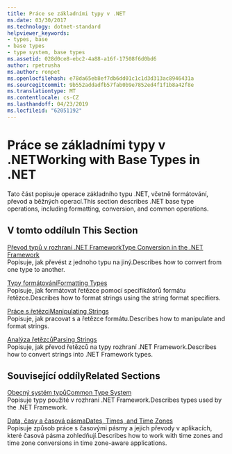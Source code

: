 ```yaml
---
title: Práce se základními typy v .NET
ms.date: 03/30/2017
ms.technology: dotnet-standard
helpviewer_keywords:
- types, base
- base types
- type system, base types
ms.assetid: 028d0ce8-ebc2-4a88-a16f-17508f6d0bd6
author: rpetrusha
ms.author: ronpet
ms.openlocfilehash: e78da65eb8ef7db6dd01c1c1d3d313ac8946431a
ms.sourcegitcommit: 9b552addadfb57fab0b9e7852ed4f1f1b8a42f8e
ms.translationtype: MT
ms.contentlocale: cs-CZ
ms.lasthandoff: 04/23/2019
ms.locfileid: "62051192"
---
```

# <a name="working-with-base-types-in-net"></a><span data-ttu-id="fddca-102">Práce se základními typy v .NET</span><span class="sxs-lookup"><span data-stu-id="fddca-102">Working with Base Types in .NET</span></span>
<span data-ttu-id="fddca-103">Tato část popisuje operace základního typu .NET, včetně formátování, převod a běžných operací.</span><span class="sxs-lookup"><span data-stu-id="fddca-103">This section describes .NET base type operations, including formatting, conversion, and common operations.</span></span>  
  
## <a name="in-this-section"></a><span data-ttu-id="fddca-104">V tomto oddílu</span><span class="sxs-lookup"><span data-stu-id="fddca-104">In This Section</span></span>  
 [<span data-ttu-id="fddca-105">Převod typů v rozhraní .NET Framework</span><span class="sxs-lookup"><span data-stu-id="fddca-105">Type Conversion in the .NET Framework</span></span>](../../../docs/standard/base-types/type-conversion.md)  
 <span data-ttu-id="fddca-106">Popisuje, jak převést z jednoho typu na jiný.</span><span class="sxs-lookup"><span data-stu-id="fddca-106">Describes how to convert from one type to another.</span></span>  
  
 [<span data-ttu-id="fddca-107">Typy formátování</span><span class="sxs-lookup"><span data-stu-id="fddca-107">Formatting Types</span></span>](../../../docs/standard/base-types/formatting-types.md)  
 <span data-ttu-id="fddca-108">Popisuje, jak formátovat řetězce pomocí specifikátorů formátu řetězce.</span><span class="sxs-lookup"><span data-stu-id="fddca-108">Describes how to format strings using the string format specifiers.</span></span>  
  
 [<span data-ttu-id="fddca-109">Práce s řetězci</span><span class="sxs-lookup"><span data-stu-id="fddca-109">Manipulating Strings</span></span>](../../../docs/standard/base-types/manipulating-strings.md)  
 <span data-ttu-id="fddca-110">Popisuje, jak pracovat s a řetězce formátu.</span><span class="sxs-lookup"><span data-stu-id="fddca-110">Describes how to manipulate and format strings.</span></span>  
  
 [<span data-ttu-id="fddca-111">Analýza řetězců</span><span class="sxs-lookup"><span data-stu-id="fddca-111">Parsing Strings</span></span>](../../../docs/standard/base-types/parsing-strings.md)  
 <span data-ttu-id="fddca-112">Popisuje, jak převod řetězců na typy rozhraní .NET Framework.</span><span class="sxs-lookup"><span data-stu-id="fddca-112">Describes how to convert strings into .NET Framework types.</span></span>  
  
## <a name="related-sections"></a><span data-ttu-id="fddca-113">Související oddíly</span><span class="sxs-lookup"><span data-stu-id="fddca-113">Related Sections</span></span>  
 [<span data-ttu-id="fddca-114">Obecný systém typů</span><span class="sxs-lookup"><span data-stu-id="fddca-114">Common Type System</span></span>](../../../docs/standard/base-types/common-type-system.md)  
 <span data-ttu-id="fddca-115">Popisuje typy použité v rozhraní .NET Framework.</span><span class="sxs-lookup"><span data-stu-id="fddca-115">Describes types used by the .NET Framework.</span></span>  
  
 [<span data-ttu-id="fddca-116">Data, časy a časová pásma</span><span class="sxs-lookup"><span data-stu-id="fddca-116">Dates, Times, and Time Zones</span></span>](../../../docs/standard/datetime/index.md)  
 <span data-ttu-id="fddca-117">Popisuje způsob práce s časovými pásmy a jejich převody v aplikacích, které časová pásma zohledňují.</span><span class="sxs-lookup"><span data-stu-id="fddca-117">Describes how to work with time zones and time zone conversions in time zone-aware applications.</span></span>
